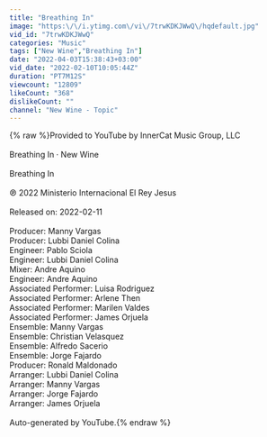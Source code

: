 ```yaml
---
title: "Breathing In"
image: "https:\/\/i.ytimg.com\/vi\/7trwKDKJWwQ\/hqdefault.jpg"
vid_id: "7trwKDKJWwQ"
categories: "Music"
tags: ["New Wine","Breathing In"]
date: "2022-04-03T15:38:43+03:00"
vid_date: "2022-02-10T10:05:44Z"
duration: "PT7M12S"
viewcount: "12809"
likeCount: "368"
dislikeCount: ""
channel: "New Wine - Topic"
---
```

{% raw %}Provided to YouTube by InnerCat Music Group, LLC<br /><br />Breathing In · New Wine<br /><br />Breathing In<br /><br />℗ 2022 Ministerio Internacional El Rey Jesus<br /><br />Released on: 2022-02-11<br /><br />Producer: Manny Vargas<br />Producer: Lubbi Daniel Colina<br />Engineer: Pablo Sciola<br />Engineer: Lubbi Daniel Colina<br />Mixer: Andre Aquino<br />Engineer: Andre Aquino<br />Associated  Performer: Luisa Rodriguez<br />Associated  Performer: Arlene Then<br />Associated  Performer: Marilen Valdes<br />Associated  Performer: James Orjuela<br />Ensemble: Manny Vargas<br />Ensemble: Christian Velasquez<br />Ensemble: Alfredo Sacerio<br />Ensemble: Jorge Fajardo<br />Producer: Ronald Maldonado<br />Arranger: Lubbi Daniel Colina<br />Arranger: Manny Vargas<br />Arranger: Jorge Fajardo<br />Arranger: James Orjuela<br /><br />Auto-generated by YouTube.{% endraw %}
